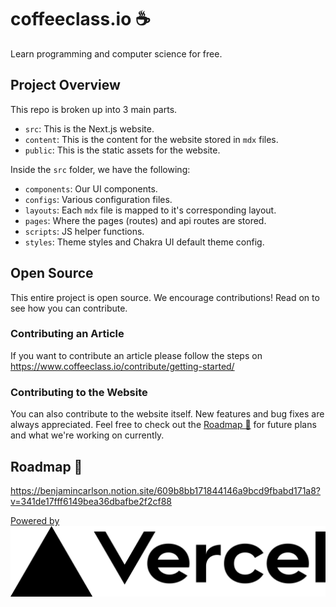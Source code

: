 # coffeeclass.io ☕

Learn programming and computer science for free.

## Project Overview

This repo is broken up into 3 main parts.

- `src`: This is the Next.js website.
- `content`: This is the content for the website stored in `mdx` files.
- `public`: This is the static assets for the website.

Inside the `src` folder, we have the following:

- `components`: Our UI components.
- `configs`: Various configuration files.
- `layouts`: Each `mdx` file is mapped to it's corresponding layout.
- `pages`: Where the pages (routes) and api routes are stored.
- `scripts`: JS helper functions.
- `styles`: Theme styles and Chakra UI default theme config.

## Open Source

This entire project is open source. We encourage contributions! Read on to see how you can contribute.

### Contributing an Article

If you want to contribute an article please follow the steps on https://www.coffeeclass.io/contribute/getting-started/

### Contributing to the Website

You can also contribute to the website itself. New features and bug fixes are always appreciated. Feel free to check out the [Roadmap 🚗](https://benjamincarlson.notion.site/609b8bb171844146a9bcd9fbabd171a8?v=341de17fff6149bea36dbafbe2f2cf88) for future plans and what we're working on currently.

## Roadmap 🚗 

https://benjamincarlson.notion.site/609b8bb171844146a9bcd9fbabd171a8?v=341de17fff6149bea36dbafbe2f2cf88

[Powered by ![Vercel Logo](/public/vercel/logotype/dark/vercel-logotype-dark.png)](https://vercel.com/?utm_source=carlson-technologies&utm_campaign=oss)